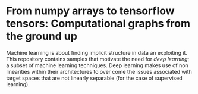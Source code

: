 # From numpy arrays to tensorflow tensors: Computational graphs from the ground up

Machine learning is about finding implicit structure in data an exploiting it. This repository contains samples that motivate the need for _deep learning_; a subset of machine learning techniques. Deep learning makes use of non linearities within their architectures to over come the issues associated with target spaces that are not linearly separable (for the case of supervised learning). 